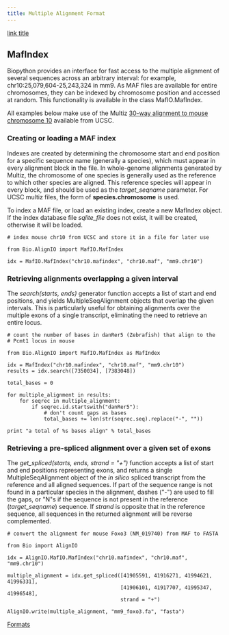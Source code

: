 ```yaml
---
title: Multiple Alignment Format
---
```


[link title](http://www.example.com)

MafIndex
--------

Biopython provides an interface for fast access to the multiple
alignment of several sequences across an arbitrary interval: for
example, chr10:25,079,604-25,243,324 in mm9. As MAF files are available
for entire chromosomes, they can be indexed by chromosome position and
accessed at random. This functionality is available in the class
MafIO.MafIndex.

All examples below make use of the Multiz [30-way alignment to mouse
chromosome
10](http://hgdownload.cse.ucsc.edu/goldenPath/currentGenomes/Mus_musculus/multiz30way/maf/chr10.maf.gz)
available from UCSC.

### Creating or loading a MAF index

Indexes are created by determining the chromosome start and end position
for a specific sequence name (generally a species), which must appear in
every alignment block in the file. In whole-genome alignments generated
by Multiz, the chromosome of one species is generally used as the
reference to which other species are aligned. This reference species
will appear in every block, and should be used as the *target\_seqname*
parameter. For UCSC multiz files, the form of **species.chromosome** is
used.

To index a MAF file, or load an existing index, create a new MafIndex
object. If the index database file *sqlite\_file* does not exist, it
will be created, otherwise it will be loaded.

    # index mouse chr10 from UCSC and store it in a file for later use

    from Bio.AlignIO import MafIO.MafIndex

    idx = MafIO.MafIndex("chr10.mafindex", "chr10.maf", "mm9.chr10")

### Retrieving alignments overlapping a given interval

The *search(starts, ends)* generator function accepts a list of start
and end positions, and yields MultipleSeqAlignment objects that overlap
the given intervals. This is particularly useful for obtaining
alignments over the multiple exons of a single transcript, eliminating
the need to retrieve an entire locus.

    # count the number of bases in danRer5 (Zebrafish) that align to the
    # Pcmt1 locus in mouse

    from Bio.AlignIO import MafIO.MafIndex as MafIndex

    idx = MafIndex("chr10.mafindex", "chr10.maf", "mm9.chr10")
    results = idx.search([7350034], [7383048])

    total_bases = 0

    for multiple_alignment in results:
        for seqrec in multiple_alignment:
            if seqrec.id.startswith("danRer5"):
                # don't count gaps as bases
                total_bases += len(str(seqrec.seq).replace("-", ""))

    print "a total of %s bases align" % total_bases

### Retrieving a pre-spliced alignment over a given set of exons

The *get\_spliced(starts, ends, strand = "+")* function accepts a list
of start and end positions representing exons, and returns a single
MultipleSeqAlignment object of the *in silico* spliced transcript from
the reference and all aligned sequences. If part of the sequence range
is not found in a particular species in the alignment, dashes ("-") are
used to fill the gaps, or "N"s if the sequence is not present in the
reference (*target\_seqname*) sequence. If *strand* is opposite that in
the reference sequence, all sequences in the returned alignment will be
reverse complemented.

    # convert the alignment for mouse Foxo3 (NM_019740) from MAF to FASTA

    from Bio import AlignIO

    idx = AlignIO.MafIO.MafIndex("chr10.mafindex", "chr10.maf", "mm9.chr10")

    multiple_alignment = idx.get_spliced([41905591, 41916271, 41994621, 41996331],
                                         [41906101, 41917707, 41995347, 41996548],
                                         strand = "+")

    AlignIO.write(multiple_alignment, "mm9_foxo3.fa", "fasta")

[Formats](Category:Formats "wikilink")
